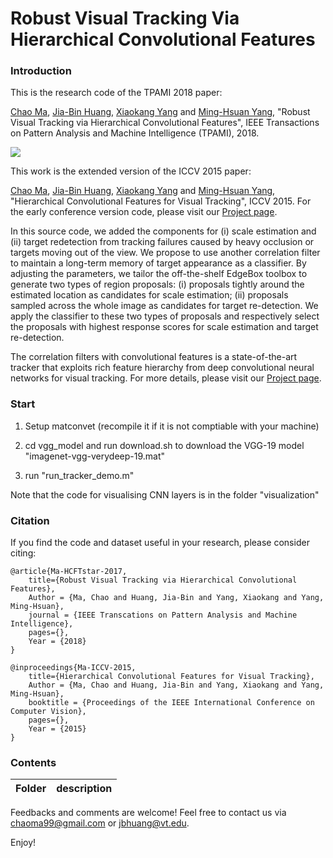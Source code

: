 # Robust Visual Tracking Via Hierarchical Convolutional Features


### Introduction

This is the research code of the TPAMI 2018 paper:

[Chao Ma](https://www.chaoma.info), [Jia-Bin Huang](https://filebox.ece.vt.edu/~jbhuang/), [Xiaokang Yang](http://english.seiee.sjtu.edu.cn/english/detail/842_802.htm) and [Ming-Hsuan Yang](http://faculty.ucmerced.edu/mhyang/), "Robust Visual Tracking via Hierarchical Convolutional Features", IEEE Transactions on Pattern Analysis and Machine Intelligence (TPAMI), 2018. 


![](../master/flowchart.png)


This work is the extended version of the ICCV 2015 paper: 

[Chao Ma](https://sites.google.com/site/chaoma99/), [Jia-Bin Huang](https://filebox.ece.vt.edu/~jbhuang/), [Xiaokang Yang](http://english.seiee.sjtu.edu.cn/english/detail/842_802.htm) and [Ming-Hsuan Yang](http://faculty.ucmerced.edu/mhyang/), "Hierarchical Convolutional Features for Visual Tracking", ICCV 2015. For the early conference version code, please visit our [Project page](https://github.com/jbhuang0604/CF2).

In this source code, we added the components for (i) scale estimation and (ii) target redetection from tracking failures caused by heavy occlusion or targets moving out of the view. We propose to use another correlation filter to maintain a long-term memory of target appearance as a classifier. By adjusting the parameters, we tailor the off-the-shelf EdgeBox toolbox to generate two types of region proposals: (i) proposals tightly around the estimated location as candidates for scale estimation; (ii) proposals sampled across the whole image as candidates for target re-detection. We apply the classifier to
these two types of proposals and respectively select the proposals with highest response scores for scale estimation and target re-detection.

The correlation filters with convolutional features is a state-of-the-art tracker that exploits rich feature hierarchy from deep convolutional neural networks for visual tracking. For more details, please visit our [Project page](https://sites.google.com/site/chaoma99/hcft-tracking).



### Start

1. Setup matconvet (recompile it if it is not comptiable with your machine) 

2. cd vgg_model and run download.sh to download the VGG-19 model "imagenet-vgg-verydeep-19.mat" 

3. run "run_tracker_demo.m"

Note that the code for visualising CNN layers is in the folder "visualization"

### Citation

If you find the code and dataset useful in your research, please consider citing:

    @article{Ma-HCFTstar-2017,
        title={Robust Visual Tracking via Hierarchical Convolutional Features},
        Author = {Ma, Chao and Huang, Jia-Bin and Yang, Xiaokang and Yang, Ming-Hsuan},
        journal = {IEEE Transcations on Pattern Analysis and Machine Intelligence},
        pages={},
        Year = {2018}
    }

    @inproceedings{Ma-ICCV-2015,
        title={Hierarchical Convolutional Features for Visual Tracking},
        Author = {Ma, Chao and Huang, Jia-Bin and Yang, Xiaokang and Yang, Ming-Hsuan},
        booktitle = {Proceedings of the IEEE International Conference on Computer Vision},
        pages={},
        Year = {2015}
    }

### Contents
|  Folder    | description |
| ---|---|

Feedbacks and comments are welcome! Feel free to contact us via [chaoma99@gmail.com](mailto:chaoma99@gmail.com) or [jbhuang@vt.edu](mailto:jbhuang@vt.edu).

Enjoy!



